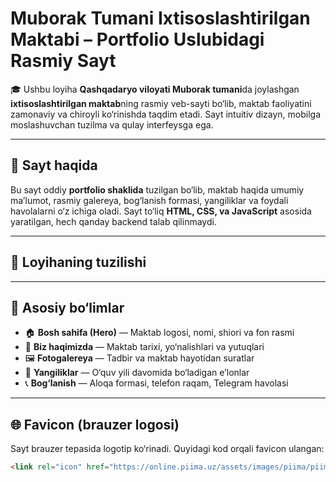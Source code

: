 # Muborak Tumani Ixtisoslashtirilgan Maktabi – Portfolio Uslubidagi Rasmiy Sayt

🎓 Ushbu loyiha **Qashqadaryo viloyati Muborak tumani**da joylashgan **ixtisoslashtirilgan maktab**ning rasmiy veb-sayti bo‘lib, maktab faoliyatini zamonaviy va chiroyli ko‘rinishda taqdim etadi. Sayt intuitiv dizayn, mobilga moslashuvchan tuzilma va qulay interfeysga ega.

---

## 📌 Sayt haqida

Bu sayt oddiy **portfolio shaklida** tuzilgan bo‘lib, maktab haqida umumiy ma’lumot, rasmiy galereya, bog‘lanish formasi, yangiliklar va foydali havolalarni o‘z ichiga oladi. Sayt to‘liq **HTML, CSS, va JavaScript** asosida yaratilgan, hech qanday backend talab qilinmaydi.

---

## 📁 Loyihaning tuzilishi


---

## 🧩 Asosiy bo‘limlar

- 🏠 **Bosh sahifa (Hero)** — Maktab logosi, nomi, shiori va fon rasmi
- 🏫 **Biz haqimizda** — Maktab tarixi, yo‘nalishlari va yutuqlari
- 🖼 **Fotogalereya** — Tadbir va maktab hayotidan suratlar
- 📰 **Yangiliklar** — O‘quv yili davomida bo‘ladigan e’lonlar
- 📞 **Bog‘lanish** — Aloqa formasi, telefon raqam, Telegram havolasi

---

## 🌐 Favicon (brauzer logosi)

Sayt brauzer tepasida logotip ko‘rinadi. Quyidagi kod orqali favicon ulangan:

```html
<link rel="icon" href="https://online.piima.uz/assets/images/piima/piima-3.jpg" type="image/jpeg">
